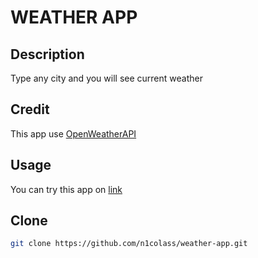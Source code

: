 # WEATHER APP

## Description

Type any city and you will see current weather

## Credit

This app use [OpenWeatherAPI](https://openweathermap.org/api)

## Usage

You can try this app on [link](https://n1colass.github.io/weather-app)

## Clone

```bash
git clone https://github.com/n1colass/weather-app.git
```
